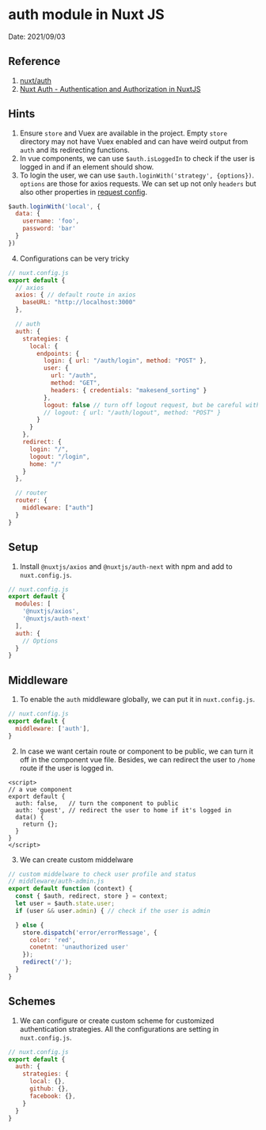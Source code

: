 # auth module in Nuxt JS
Date: 2021/09/03

## Reference
1. [nuxt/auth](https://auth.nuxtjs.org/)
2. [Nuxt Auth - Authentication and Authorization in NuxtJS](https://youtu.be/zzUpO8tXoaw)

## Hints
1. Ensure `store` and Vuex are available in the project. Empty `store` directory may not have Vuex enabled and can have weird output from `auth` and its redirecting functions.
2. In vue components, we can use `$auth.isLoggedIn` to check if the user is logged in and if an element should show.
3. To login the user, we can use `$auth.loginWith('strategy', {options})`. `options` are those for axios requests. We can set up not only `headers` but also other properties in [request config](https://github.com/axios/axios#request-config). 
  ```js
  $auth.loginWith('local', {
    data: {
      username: 'foo',
      password: 'bar'
    }
  })
  ```
4. Configurations can be very tricky
  ```js
  // nuxt.config.js
  export default {
    // axios
    axios: { // default route in axios
      baseURL: "http://localhost:3000"
    },

    // auth
    auth: {
      strategies: {
        local: {
          endpoints: {
            login: { url: "/auth/login", method: "POST" },
            user: {
              url: "/auth", 
              method: "GET",
              headers: { credentials: "makesend_sorting" }
            },
            logout: false // turn off logout request, but be careful with JWT strategy!
            // logout: { url: "/auth/logout", method: "POST" }
          }
        }
      },
      redirect: {
        login: "/",
        logout: "/login",
        home: "/"
      }
    },

    // router
    router: {
      middleware: ["auth"]
    }
  }
  ```

## Setup
1. Install `@nuxtjs/axios` and `@nuxtjs/auth-next` with npm and add to `nuxt.config.js`.
  ```js
  // nuxt.config.js
  export default {
    modules: [
      '@nuxtjs/axios',
      '@nuxtjs/auth-next'
    ],
    auth: {
      // Options
    }
  }
  ```

## Middleware
1. To enable the `auth` middleware globally, we can put it in `nuxt.config.js`. 
  ```js
  // nuxt.config.js
  export default {
    middleware: ['auth'],
  }
  ```
2. In case we want certain route or component to be public, we can turn it off in the component vue file. Besides, we can redirect the user to `/home` route if the user is logged in.
  ```vue
  <script>
  // a vue component
  export default {
    auth: false,   // turn the component to public 
    auth: 'guest', // redirect the user to home if it's logged in 
    data() {
      return {};
    }
  }
  </script>
  ```
3. We can create custom middelware
  ```js
  // custom middelware to check user profile and status
  // middleware/auth-admin.js
  export default function (context) {
    const { $auth, redirect, store } = context;
    let user = $auth.state.user;
    if (user && user.admin) { // check if the user is admin

    } else {
      store.dispatch('error/errorMessage', { 
        color: 'red', 
        conetnt: 'unauthorized user'
      });
      redirect('/');
    }
  }
  ```

## Schemes
1. We can configure or create custom scheme for customized authentication strategies. All the configurations are setting in `nuxt.config.js`.
  ```js
  // nuxt.config.js
  export default {
    auth: {
      strategies: {
        local: {},
        github: {},
        facebook: {},
      }
    }
  }
  ```